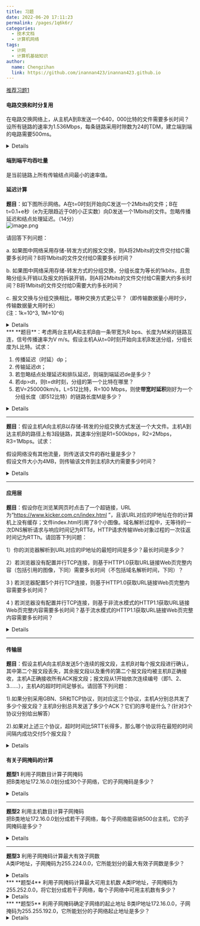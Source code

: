 ```yaml
---
title: 习题
date: 2022-06-20 17:11:23
permalink: /pages/1q6k6r/
categories:
  - 技术文档
  - 计算机网络
tags:
  - 计网
  - 计算机基础知识
author: 
  name: Chengzihan
  link: https://github.com/inannan423/inannan423.github.io
--- 
```

[推荐习题1](https://www.cnblogs.com/Zeker62/p/15046201.html)

#### 电路交换和时分复用

在电路交换网络上，从主机A到B发送一个640，000比特的文件需要多长时间？  
设所有链路的速率为1.536Mbps，每条链路采用时隙数为24的TDM，建立端到端的电路需要500ms。
<details>
1.535Mbps/24=64kbps  
传输时间：640kb/64kps=10s  
T=10s+500ms=10.5s
</details>

#### 端到端平均吞吐量

是当前链路上所有传输结点间最小的速率值。  

#### 延迟计算

**题目**：如下图所示网络。A在t=0时刻开始向C发送一个2Mbits的文件；B在t=0.1+e秒（e为无限趋近于0的小正实数）向D发送一个1Mbits的文件。忽略传播延迟和结点处理延迟。（14分）  
![image.png](https://jetzihan-img.oss-cn-beijing.aliyuncs.com/blog/img/006SHRs9gy1h3k7wod3hwj30bp03ewf0.jpg)  

请回答下列问题：  

a. 如果图中网络采用存储-转发方式的报文交换，则A将2Mbits的文件交付给C需要多长时间？B将1Mbits的文件交付给D需要多长时间？  

b. 如果图中网络采用存储-转发方式的分组交换，分组长度为等长的1kbits，且忽略分组头开销以及报文的拆装开销，则A将2Mbits的文件交付给C需要大约多长时间？B将1Mbits的文件交付给D需要大约多长时间？  

c. 报文交换与分组交换相比，哪种交换方式更公平？（即传输数据量小用时少，传输数据量大用时长）  
(注：1k=10^3, 1M=10^6)  
<details> 参考答案
a. 由于A先发报文所以，A的报文在路由器的队列中排在B的报文前面，所以A交付2Mbits报文需要时间为：2/10+2/20+2/10=0.5s=500ms；（3分）  
B将1Mbits的文件交付给D需要时间为：1/10+2/20(排队时间)+1/20+1/10=0.35s=350ms。（3分）  
  
b. 从t=0时刻到t=0.1s，A发送了1000个分组，用时：1000×1000/10000000=0.1s，
从t=0.1s时刻起与B共享连接路由器的链路，平均各共享到带宽10Mbps，A大约再用时：1/10+2×1000/10000000=0.1002s交付剩余的1000个分组，故A向C交付2Mbits文件大约需要(0.1+0.1002)s≈0.2s；（3分）  
  
c. B向D交付1Mbits文件需要时间大约为：1/10+2×1000/10000000=0.1002s≈0.1s。（3分）
分组交换比报文交换更公平。（2分）
</details>
***
**题目**：考虑两台主机A和主机B由一条带宽为R bps、长度为M米的链路互连，信号传播速率为V m/s。假设主机A从t=0时刻开始向主机B发送分组，分组长度为L比特。试求：  

1. 传播延迟（时延）dp；  
2. 传输延迟dt；  
3. 若忽略结点处理延迟和排队延迟，则端到端延迟de是多少？  
4. 若dp>dt，则t=dt时刻，分组的第一个比特在哪里？  
5. 若V=250000km/s，L=512比特，R=100 Mbps，则使**带宽时延积**刚好为一个分组长度（即512比特）的链路长度M是多少？  

<details> 参考答案
![d9deac31df566efd2909647e20c4031.png](https://jetzihan-img.oss-cn-beijing.aliyuncs.com/blog/img/006SHRs9gy1h3k9gyh0g2j310f12wdtm.jpg)  
带宽时延积=传播延迟×带宽  
</details>

***
**题目**：假设主机A向主机B以存储-转发的分组交换方式发送一个大文件。主机A到达主机B的路径上有3段链路，其速率分别是R1=500kbps，R2=2Mbps，R3=1Mbps。试求：  

假设网络没有其他流量，则传送该文件的吞吐量是多少？  
假设文件大小为4MB，则传输该文件到主机B大约需要多少时间？  

<details> 参考答案
传送该文件的吞吐量(最小传输速率）：TH=500kbps；（3分）  
传送该文件到主机B大约需要时间：T=4×8×106/(500×103)=64s。（3分）  
</details>

***

#### 应用层

**题目**：假设你在浏览某网页时点击了一个超链接，URL为“<https://www.kicker.com.cn/index.html> ”，且该URL对应的IP地址在你的计算机上没有缓存；文件index.html引用了8个小图像。域名解析过程中，无等待的一次DNS解析请求与响应时间记为RTTd，HTTP请求传输Web对象过程的一次往返时间记为RTTh。请回答下列问题：  

1）你的浏览器解析到URL对应的IP地址的最短时间是多少？最长时间是多少？  

2）若浏览器没有配置并行TCP连接，则基于HTTP1.0获取URL链接Web页完整内容（包括引用的图像，下同）需要多长时间（不包括域名解析时间，下同）？  

3 ) 若浏览器配置5个并行TCP连接，则基于HTTP1.0获取URL链接Web页完整内容需要多长时间？  

4 ) 若浏览器没有配置并行TCP连接，则基于非流水模式的HTTP1.1获取URL链接Web页完整内容需要多长时间？基于流水模式的HTTP1.1获取URL链接Web页完整内容需要多长时间？  

<details> 参考答案

1）若DNS缓存中有，那么最短时间是一次查询是本地查询即为RTTd，若没有，就需要本地查询、根查询、.cn查询、.com查询、kicker查询共有5RTTd。  

2)HTTP1.0使用非持续式的链接，一次对象的请求是2RTTh，那么1+8即9次，就是18RTTh。  

3)HTTP1.0使用**非持续式**的链接，最开始的链接和index需要2个RTTh，在第二轮并行RTT中，5个一组同时进行，只需要2个RTTh，后面剩余3张图并行，也是2个RTTh，所以总共需要6个RTTh。  

4)HTTP1.1使用持续式链接，即不需要断开。建立和返回index需要2个RTTh，剩余8个各1个RTTh，所以需要**10个**RTTh。如果是流水式的，则一遇到引用就全部同时发送并全部返回。共需要3个。

![0b1e86103f0f109a4c6f3a16dab52df.png](https://jetzihan-img.oss-cn-beijing.aliyuncs.com/blog/img/006SHRs9gy1h3kbudrm4bj30x40xw45o.jpg)  

</details>

***

#### 传输层

**题目**：假设主机A向主机B发送5个连续的报文段，主机B对每个报文段进行确认，其中第二个报文段丢失，其余报文段以及重传的第二个报文段均被主机B正确接收，主机A正确接收所有ACK报文段；报文段从1开始依次连续编号（即1、2、3……），主机A的超时时间足够长。请回答下列问题：  

1).如果分别采用GBN、SR和TCP协议，则对应这三个协议，主机A分别总共发了多少个报文段？主机B分别总共发送了多少个ACK？它们的序号是什么？(针对3个协议分别给出解答）  

2).如果对上述三个协议，超时时间比5RTT长得多，那么哪个协议将在最短的时间间隔内成功交付5个报文段？  

<details> 参考答案
（1）  
当采用GBN协议时，由GBN协议可得：
主机A共发送了9个报文段，首先发送报文段1,2,3,4,5，当报文2丢失后，重发报文段2,3,4,5**共9个**；
主机B共**发送8个ACK**，首先发送ACK1,2丢失，因此对于3,4,5都发送ACK1共4个ACK1，后对于重传的2,3,4,5，则发送ACK2，ACK3，ACK4，ACK5，一共8个ACK。  

当采用SR协议时，由SR协议可得：  
主机A共发送了6个报文段，首先发送报文段1,2,3,4,5，当报文2丢失后，重发报文段2共6个报文段；  
主机B共发送5个ACK，首先发送ACK1，ACK3，ACK4，ACK5，对于重发的报文段2，则发送ACK2共5个ACK。  

当采用TCP协议时，由TCP协议可得：  
主机A共发送了6个报文段，首先发送报文段1,2,3,4,5，当报文2丢失后，重发报文段2共6个报文段；  
主机B共发送5个ACK，**首先发送4个ACK2**（因为接收方会确认下一个期待的序号），重传后发送一个ACK6一共5个ACK。  

（2）采用TCP协议可在最短的时间间隔内成功交付5个报文段，因为TCP有快速重传机制，即在未超时情况下就开始重传丢失的2号报文段。  
</details>

#### 有关子网掩码的计算

**题型1** 利用子网数目计算子网掩码  
把B类地址172.16.0.0划分成30个子网络，它的子网掩码是多少？  

<details> 解释

1. 首先将30转为二进制表示为11110，这个数据有5位，也就是说需要**借用5位来标识子网号**。  
**注意**：在转化为二进制之后，如果只有最高位为1，那么实际上只用统计为n-1位。例如10000要统计位四位，因为0000~1111刚好有10000个数字。  

2. 将B类地址的主机部分的前五位变成全1，得到新的子网掩码：（11111111.11111111.11111000.00000000），255.255.248.0 。

</details>

***
**题型2** 利用主机数目计算子网掩码  
把B类地址172.16.0.0划分成若干子网络，每个子网络能容纳500台主机，它的子网掩码是多少？  

<details> 解释

1. 将500表示为2进制。111110100。  
2. 统计该数字的位数为9 。将255.255.255.255的后9位全部变为0，即255.255.254.0 。

</details>

***
**题型3** 利用子网掩码计算最大有效子网数  
A类IP地址，子网掩码为255.224.0.0，它所能划分的最大有效子网数是多少？  
<details> 解释
因为是A类地址，所以前8位为1，因此224就是子网号，224为11100000，所以主机号的最高位为111，那么就最多能分配8个子网。
</details>
***
**题型4** 利用子网掩码计算最大可用主机数  
 A类IP地址，子网掩码为255.252.0.0，将它划分成若干子网络，每个子网络中可用主机数有多少？  

<details> 解释
①将子网掩码转换成二进制表示11111111.11111100.00000000.00000000  
②统计一下它的主机位共有18位  
③最大可用主机数就是2的18次方减2（**除去全是0的网络地址和全是1广播地址**），即每个子网络最多有262142台主机可用。  
</details>
***
**题型5** 利用子网掩码确定子网络的起止地址  
B类IP地址172.16.0.0，子网掩码为255.255.192.0，它所能划分的子网络起止地址是多少？  

<details> 解释
B类地址，子网掩码为11111111.11111111.11000000.00000000，因此子网号为2位，子网号有四位，将IP地址转换为二进制，10101100.00010000.00000000.00000000 。所以划分如下：  
10101100.00010000.**00**000000.00000000~  
10101100.00010000.**00**111111.11111111
***
10101100.00010000.**01**000000.00000000~  
10101100.00010000.**01**111111.11111111  
***
10101100.00010000.**10**000000.00000000~  
10101100.00010000.**10**111111.11111111  
***
10101100.00010000.**11**000000.00000000~  
10101100.00010000.**11**111111.11111111
</details>
